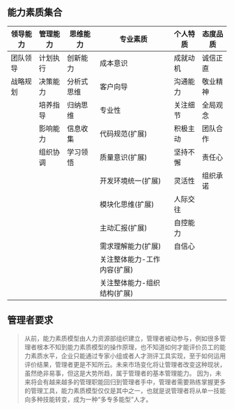 ## 能力素质集合

|领导能力|管理能力|思维能力|专业素质|个人特质|态度品质|
|----|----|----|----|----|----|
|团队领导|计划执行|创新能力|成本意识|成就动机|诚信正直|
|战略规划|决策能力|分析式思维|客户向导|沟通能力|敬业精神|
|      |培养指导|归纳思维|专业性|关注细节|全局观念|
|      |影响能力|信息收集|代码规范(扩展)|积极主动|团队合作|
|      |组织协调|学习领悟|质量意识(扩展)|坚持不懈|责任心|
|      |       |       |开发环境统一(扩展)|灵活性|组织承诺|
|      |       |       |模块化思维(扩展)|人际交往|      |
|      |       |       |主动汇报(扩展)|自控能力|      |
|      |       |       |需求理解能力(扩展)|自信心|      |
|      |       |       |关注整体能力-工作内容(扩展)|       |      |
|      |       |       |关注整体能力-组织结构(扩展)|       |      |

## 管理者要求

> 从前，能力素质模型由人力资源部组织建立，管理者被动参与，例如很多管理者根本不知到能力素质模型的操作原理，也不知道如何才能评价员工的能力素质水平，企业只能通过专家小组或者人才测评工具实现，至于如何运用评价结果，管理者更是不知所云。未来市场变化将让管理者改变这种现状，虽然绝非易事，但这是大势所趋，属于管理者的基本管理能力。 因为，未来将会有越来越多的管理职能回归到管理者手中，管理者需要熟练掌握更多的管理工具，能力素质模型仅仅是其中之一，也就是说管理者将从单一技能向多种技能转变，成为一种“多专多能型”人才。
